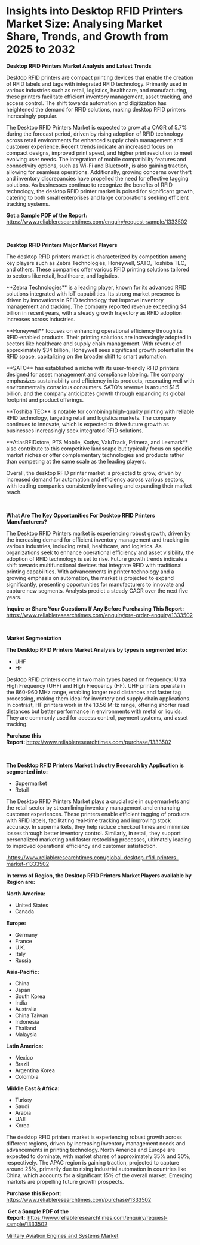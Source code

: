 <p><h1>Insights into Desktop RFID Printers Market Size: Analysing Market Share, Trends, and Growth from 2025 to 2032</h1></p><p><strong>Desktop RFID Printers Market Analysis and Latest Trends</strong></p>
<p><p>Desktop RFID printers are compact printing devices that enable the creation of RFID labels and tags with integrated RFID technology. Primarily used in various industries such as retail, logistics, healthcare, and manufacturing, these printers facilitate efficient inventory management, asset tracking, and access control. The shift towards automation and digitization has heightened the demand for RFID solutions, making desktop RFID printers increasingly popular.</p><p>The Desktop RFID Printers Market is expected to grow at a CAGR of 5.7% during the forecast period, driven by rising adoption of RFID technology across retail environments for enhanced supply chain management and customer experience. Recent trends indicate an increased focus on compact designs, improved print speed, and higher print resolution to meet evolving user needs. The integration of mobile compatibility features and connectivity options, such as Wi-Fi and Bluetooth, is also gaining traction, allowing for seamless operations. Additionally, growing concerns over theft and inventory discrepancies have propelled the need for effective tagging solutions. As businesses continue to recognize the benefits of RFID technology, the desktop RFID printer market is poised for significant growth, catering to both small enterprises and large corporations seeking efficient tracking systems.</p></p>
<p><strong>Get a Sample PDF of the Report:&nbsp;</strong> <a href="https://www.reliableresearchtimes.com/enquiry/request-sample/1333502?utm_campaign=3520&utm_medium=2&utm_source=Github&utm_content=ia&utm_term=24032025&utm_id=desktop-rfid-printers">https://www.reliableresearchtimes.com/enquiry/request-sample/1333502</a></p>
<p>&nbsp;</p>
<p><strong>Desktop RFID Printers Major Market Players</strong></p>
<p><p>The desktop RFID printers market is characterized by competition among key players such as Zebra Technologies, Honeywell, SATO, Toshiba TEC, and others. These companies offer various RFID printing solutions tailored to sectors like retail, healthcare, and logistics.</p><p>**Zebra Technologies** is a leading player, known for its advanced RFID solutions integrated with IoT capabilities. Its strong market presence is driven by innovations in RFID technology that improve inventory management and tracking. The company reported revenue exceeding $4 billion in recent years, with a steady growth trajectory as RFID adoption increases across industries.</p><p>**Honeywell** focuses on enhancing operational efficiency through its RFID-enabled products. Their printing solutions are increasingly adopted in sectors like healthcare and supply chain management. With revenue of approximately $34 billion, Honeywell sees significant growth potential in the RFID space, capitalizing on the broader shift to smart automation.</p><p>**SATO** has established a niche with its user-friendly RFID printers designed for asset management and compliance labeling. The company emphasizes sustainability and efficiency in its products, resonating well with environmentally conscious consumers. SATO's revenue is around $1.5 billion, and the company anticipates growth through expanding its global footprint and product offerings.</p><p>**Toshiba TEC** is notable for combining high-quality printing with reliable RFID technology, targeting retail and logistics markets. The company continues to innovate, which is expected to drive future growth as businesses increasingly seek integrated RFID solutions.</p><p>**AtlasRFIDstore, PTS Mobile, Kodys, ValuTrack, Primera, and Lexmark** also contribute to this competitive landscape but typically focus on specific market niches or offer complementary technologies and products rather than competing at the same scale as the leading players.</p><p>Overall, the desktop RFID printer market is projected to grow, driven by increased demand for automation and efficiency across various sectors, with leading companies consistently innovating and expanding their market reach.</p></p>
<p>&nbsp;</p>
<p><strong>What Are The Key Opportunities For Desktop RFID Printers Manufacturers?</strong></p>
<p><p>The Desktop RFID Printers market is experiencing robust growth, driven by the increasing demand for efficient inventory management and tracking in various industries, including retail, healthcare, and logistics. As organizations seek to enhance operational efficiency and asset visibility, the adoption of RFID technology is set to rise. Future growth trends indicate a shift towards multifunctional devices that integrate RFID with traditional printing capabilities. With advancements in printer technology and a growing emphasis on automation, the market is projected to expand significantly, presenting opportunities for manufacturers to innovate and capture new segments. Analysts predict a steady CAGR over the next five years.</p></p>
<p><strong>Inquire or Share Your Questions If Any Before Purchasing This Report:</strong> <a href="https://www.reliableresearchtimes.com/enquiry/pre-order-enquiry/1333502?utm_campaign=3520&utm_medium=2&utm_source=Github&utm_content=ia&utm_term=24032025&utm_id=desktop-rfid-printers">https://www.reliableresearchtimes.com/enquiry/pre-order-enquiry/1333502</a></p>
<p>&nbsp;</p>
<p><strong>Market Segmentation</strong></p>
<p><strong>The Desktop RFID Printers Market Analysis by types is segmented into:</strong></p>
<p><ul><li>UHF</li><li>HF</li></ul></p>
<p><p>Desktop RFID printers come in two main types based on frequency: Ultra High Frequency (UHF) and High Frequency (HF). UHF printers operate in the 860-960 MHz range, enabling longer read distances and faster tag processing, making them ideal for inventory and supply chain applications. In contrast, HF printers work in the 13.56 MHz range, offering shorter read distances but better performance in environments with metal or liquids. They are commonly used for access control, payment systems, and asset tracking.</p></p>
<p><strong>Purchase this Report:&nbsp;</strong><a href="https://www.reliableresearchtimes.com/purchase/1333502?utm_campaign=3520&utm_medium=2&utm_source=Github&utm_content=ia&utm_term=24032025&utm_id=desktop-rfid-printers">https://www.reliableresearchtimes.com/purchase/1333502</a></p>
<p>&nbsp;</p>
<p><strong>The Desktop RFID Printers Market Industry Research by Application is segmented into:</strong></p>
<p><ul><li>Supermarket</li><li>Retail</li></ul></p>
<p><p>The Desktop RFID Printers Market plays a crucial role in supermarkets and the retail sector by streamlining inventory management and enhancing customer experiences. These printers enable efficient tagging of products with RFID labels, facilitating real-time tracking and improving stock accuracy. In supermarkets, they help reduce checkout times and minimize losses through better inventory control. Similarly, in retail, they support personalized marketing and faster restocking processes, ultimately leading to improved operational efficiency and customer satisfaction.</p></p>
<p><a href="https://www.reliableresearchtimes.com/global-desktop-rfid-printers-market-r1333502?utm_campaign=3520&utm_medium=2&utm_source=Github&utm_content=ia&utm_term=24032025&utm_id=desktop-rfid-printers">&nbsp;https://www.reliableresearchtimes.com/global-desktop-rfid-printers-market-r1333502</a></p>
<p><strong>In terms of Region, the Desktop RFID Printers Market Players available by Region are:</strong></p>
<p>
    <p> <strong> North America: </strong>
        <ul>
            <li>United States</li>
            <li>Canada</li>
        </ul>
        </p> 
    <p> <strong> Europe: </strong>
        <ul>
            <li>Germany</li>
            <li>France</li>
            <li>U.K.</li>
            <li>Italy</li>
            <li>Russia</li>
        </ul>
        </p> 
    <p> <strong> Asia-Pacific: </strong>
        <ul>
            <li>China</li>
            <li>Japan</li>
            <li>South Korea</li>
            <li>India</li>
            <li>Australia</li>
            <li>China Taiwan</li>
            <li>Indonesia</li>
            <li>Thailand</li>
            <li>Malaysia</li>
        </ul>
        </p> 
    <p> <strong> Latin America: </strong>
        <ul>
            <li>Mexico</li>
            <li>Brazil</li>
            <li>Argentina Korea</li>
            <li>Colombia</li>
        </ul>
        </p> 
    <p> <strong> Middle East & Africa: </strong>
        <ul>
            <li>Turkey</li>
            <li>Saudi</li>
            <li>Arabia</li>
            <li>UAE</li>
            <li>Korea</li>
        </ul>
    </p>
    </p>
<p><p>The desktop RFID printers market is experiencing robust growth across different regions, driven by increasing inventory management needs and advancements in printing technology. North America and Europe are expected to dominate, with market shares of approximately 35% and 30%, respectively. The APAC region is gaining traction, projected to capture around 25%, primarily due to rising industrial automation in countries like China, which accounts for a significant 15% of the overall market. Emerging markets are propelling future growth prospects.</p></p>
<p><strong>Purchase this Report: </strong><a href="https://www.reliableresearchtimes.com/purchase/1333502?utm_campaign=3520&utm_medium=2&utm_source=Github&utm_content=ia&utm_term=24032025&utm_id=desktop-rfid-printers">https://www.reliableresearchtimes.com/purchase/1333502</a></p>
<p>&nbsp;<strong>Get a Sample PDF of the Report:&nbsp;&nbsp;</strong><a href="https://www.reliableresearchtimes.com/enquiry/request-sample/1333502?utm_campaign=3520&utm_medium=2&utm_source=Github&utm_content=ia&utm_term=24032025&utm_id=desktop-rfid-printers">https://www.reliableresearchtimes.com/enquiry/request-sample/1333502</a></p>
<p><strong></strong></p>
<p><p><a href="https://github.com/prantoblouin/Market-Research-Report-List-1/blob/main/military-aviation-engines-and-systems-market.md?utm_campaign=3520&utm_medium=2&utm_source=Github&utm_content=ia&utm_term=24032025&utm_id=desktop-rfid-printers">Military Aviation Engines and Systems Market</a></p></p>